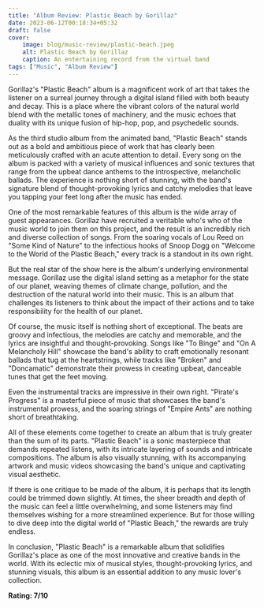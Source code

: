 ```yaml
---
title: "Album Review: Plastic Beach by Gorillaz"
date: 2023-06-12T00:18:34+05:32
draft: false
cover: 
    image: blog/music-review/plastic-beach.jpeg
    alt: Plastic Beach by Gorillaz
    caption: An entertaining record from the virtual band
tags: ["Music", "Album Review"]
---
```


Gorillaz's "Plastic Beach" album is a magnificent work of art that takes the listener on a surreal journey through a digital island filled with both beauty and decay. This is a place where the vibrant colors of the natural world blend with the metallic tones of machinery, and the music echoes that duality with its unique fusion of hip-hop, pop, and psychedelic sounds.

As the third studio album from the animated band, "Plastic Beach" stands out as a bold and ambitious piece of work that has clearly been meticulously crafted with an acute attention to detail. Every song on the album is packed with a variety of musical influences and sonic textures that range from the upbeat dance anthems to the introspective, melancholic ballads. The experience is nothing short of stunning, with the band's signature blend of thought-provoking lyrics and catchy melodies that leave you tapping your feet long after the music has ended.

One of the most remarkable features of this album is the wide array of guest appearances. Gorillaz have recruited a veritable who's who of the music world to join them on this project, and the result is an incredibly rich and diverse collection of songs. From the soaring vocals of Lou Reed on "Some Kind of Nature" to the infectious hooks of Snoop Dogg on "Welcome to the World of the Plastic Beach," every track is a standout in its own right.

But the real star of the show here is the album's underlying environmental message. Gorillaz use the digital island setting as a metaphor for the state of our planet, weaving themes of climate change, pollution, and the destruction of the natural world into their music. This is an album that challenges its listeners to think about the impact of their actions and to take responsibility for the health of our planet.

Of course, the music itself is nothing short of exceptional. The beats are groovy and infectious, the melodies are catchy and memorable, and the lyrics are insightful and thought-provoking. Songs like "To Binge" and "On A Melancholy Hill" showcase the band's ability to craft emotionally resonant ballads that tug at the heartstrings, while tracks like "Broken" and "Doncamatic" demonstrate their prowess in creating upbeat, danceable tunes that get the feet moving.

Even the instrumental tracks are impressive in their own right. "Pirate's Progress" is a masterful piece of music that showcases the band's instrumental prowess, and the soaring strings of "Empire Ants" are nothing short of breathtaking.

All of these elements come together to create an album that is truly greater than the sum of its parts. "Plastic Beach" is a sonic masterpiece that demands repeated listens, with its intricate layering of sounds and intricate compositions. The album is also visually stunning, with its accompanying artwork and music videos showcasing the band's unique and captivating visual aesthetic.

If there is one critique to be made of the album, it is perhaps that its length could be trimmed down slightly. At times, the sheer breadth and depth of the music can feel a little overwhelming, and some listeners may find themselves wishing for a more streamlined experience. But for those willing to dive deep into the digital world of "Plastic Beach," the rewards are truly endless.

In conclusion, "Plastic Beach" is a remarkable album that solidifies Gorillaz's place as one of the most innovative and creative bands in the world. With its eclectic mix of musical styles, thought-provoking lyrics, and stunning visuals, this album is an essential addition to any music lover's collection.

**Rating: 7/10**